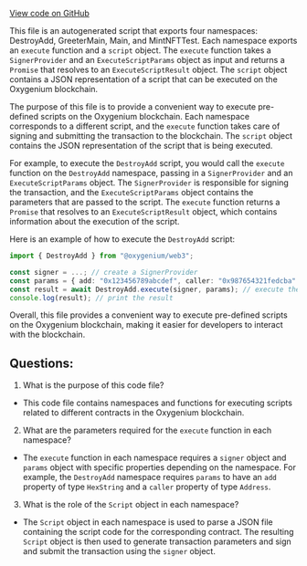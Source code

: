 [View code on GitHub](https://github.com/oxygenium-network/oxygenium-web3/artifacts/ts/scripts.ts)

This file is an autogenerated script that exports four namespaces: DestroyAdd, GreeterMain, Main, and MintNFTTest. Each namespace exports an `execute` function and a `script` object. The `execute` function takes a `SignerProvider` and an `ExecuteScriptParams` object as input and returns a `Promise` that resolves to an `ExecuteScriptResult` object. The `script` object contains a JSON representation of a script that can be executed on the Oxygenium blockchain.

The purpose of this file is to provide a convenient way to execute pre-defined scripts on the Oxygenium blockchain. Each namespace corresponds to a different script, and the `execute` function takes care of signing and submitting the transaction to the blockchain. The `script` object contains the JSON representation of the script that is being executed.

For example, to execute the `DestroyAdd` script, you would call the `execute` function on the `DestroyAdd` namespace, passing in a `SignerProvider` and an `ExecuteScriptParams` object. The `SignerProvider` is responsible for signing the transaction, and the `ExecuteScriptParams` object contains the parameters that are passed to the script. The `execute` function returns a `Promise` that resolves to an `ExecuteScriptResult` object, which contains information about the execution of the script.

Here is an example of how to execute the `DestroyAdd` script:

```typescript
import { DestroyAdd } from "@oxygenium/web3";

const signer = ...; // create a SignerProvider
const params = { add: "0x123456789abcdef", caller: "0x987654321fedcba" }; // set the parameters
const result = await DestroyAdd.execute(signer, params); // execute the script
console.log(result); // print the result
```

Overall, this file provides a convenient way to execute pre-defined scripts on the Oxygenium blockchain, making it easier for developers to interact with the blockchain.
## Questions: 
 1. What is the purpose of this code file?
- This code file contains namespaces and functions for executing scripts related to different contracts in the Oxygenium blockchain.

2. What are the parameters required for the `execute` function in each namespace?
- The `execute` function in each namespace requires a `signer` object and `params` object with specific properties depending on the namespace. For example, the `DestroyAdd` namespace requires `params` to have an `add` property of type `HexString` and a `caller` property of type `Address`.

3. What is the role of the `Script` object in each namespace?
- The `Script` object in each namespace is used to parse a JSON file containing the script code for the corresponding contract. The resulting `Script` object is then used to generate transaction parameters and sign and submit the transaction using the `signer` object.